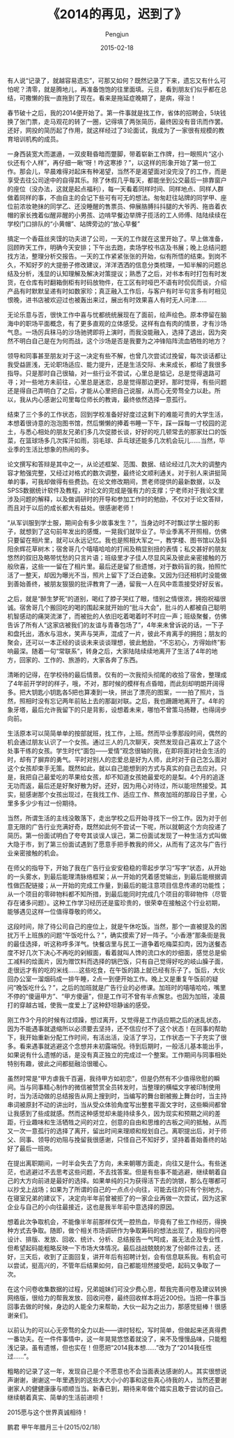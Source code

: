 ﻿---
layout: post
title: '《2014的再见，迟到了》'
date: 2015-02-18
author: Pengjun
tags: 成长印记
---

有人说“记录了，就越容易遗忘”，可那又如何？既然记录了下来，遗忘又有什么可怕呢？清零，就是腾地儿，再准备饱饱的往里面填。元旦，看到朋友们似乎都在总结，可撒懒的我一直拖到了现在。看来是拖延症晚期了，是病，得治！

春节破十之后，我的2014便开始了。第一件事就是找工作，省体的招聘会，5块钱换了张门票，走马观花的转了一圈，记得填了两张简历，最终因没有音讯而作罢。还好，网投的简历起了作用，就这样经过了3论面试，我成为了一家很有规模的教育培训机构的成员。

一身西装宽大而邋遢，一双皮鞋昏暗而蹩脚，带着崭新工作牌，扫一眼照片“这小伙还有个人样”，再仔细一瞅“呀！咋这寒掺？”，以这样的形象开始了第一份工作。那会儿，早晨难得对起床有种渴望，当然不是渴望面对没完没了的工作，而是享受去往公司途中的自得其乐。除了休假几乎每天，都能坐到公交最后一排靠窗户的座位（没办法，这就是起点福利），每一天看着同样时间、同样地点、同样人群做着同样的事，不由自主的会记下些可有可无的想法。匆匆赶往站牌的同学甲、座位前浓妆艳抹的同学乙、还没睡醒的售票员、伸展胳膊抖抖腿的大爷丙、拖沓着衣帽的家长拽着似醒非醒的小男孩、边啃早餐边举牌子揽活的工人师傅、陆陆续续在学校门口排队的“小黄帽”、站牌旁边的“放心早餐”

搞定一个香菇丝夹馍的功夫进了公司，一天的工作就在这里开始了。早上做准备，回顾昨天工作，明确今天安排；下午出去跑，卖场学校书店及书展；晚上总结问题找方法，整理分析交报告。一天的工作紧紧张张的开始，似有所悟的结束。到岗不久，不知好歹的大提册子修改建议，洋洋洒洒的信息分类梳理，一知半解的问题总结及分析，浅显的认知理解及解决对策提议；熟悉了之后，对书本有时打包有时发货，在仓库有时翻箱倒柜有时码放物件，在工区有时哑巴不语有时侃侃而谈，介绍产品有时默默呈递有时如数家珍；真正融入工作后，与客户有时半句言多有时相见恨晚，进书店被欢迎过也被轰出来过，展出有时效果喜人有时无人问津……

无论乐意与否，很快工作中喜与忧都统统展现在了面前，绘声绘色。原本停留在脑海中的职场平面概念，有了更多直观的立体感受。这样有血有肉的情景，才有沙场气息。一场厉兵秣马的沙场驰骋即将上演时，而我没能融入，选择了退出，因为突然不明白自己是在为何而战，这个沙场是否是我要为之冲锋陷阵流血牺牲的地方？

领导和同事甚至朋友对于这一决定有些不解，也曾几次尝试过挽留，每次谈话都让我受益匪浅，无论职场适应、能力提升，还是生活交际、未来成长，都给了我很多指导。只是那时自己很轴，对一些行业不尝试，心里总是惦记，总是觉得退路可寻；对一些地方未前往，心里总是迷恋，总是觉得那边更好。那时觉得，有些问题还是得自己弄明白了之后，才能从心里把自己说服，从而心无旁骛全力以赴。所以，我从内心感谢公司里每位师长的教诲，最终依然选择一意孤行。

结束了三个多的工作状态，回到学校准备好好度过这剩下的难能可贵的大学生活，本想着很诗意的泡泡图书馆，然后懒懒的捧着书睡一下午，踩一踩每一寸校园的泥土，与悉心相处的朋友兄弟们多几次促膝长谈，好好的吃几顿常去的那家灶口的饭菜，在篮球场多几次挥汗如雨，羽毛球、乒乓球还能多几次机会玩儿……当然，毕业季的生活比想象的热闹的多。

论文撰写和答辩是其中之一，从论述框架、范围、数据、结论经过几次大的调整内容才勉强完整，又经过对格式的数次调整，最终论文顺利通关。对于别人来讲挺简单的事，可我却做得有些费劲。在论文修改期间，贾老师提供的最新数据，以及SPSS数据统计软件及教程，对论文的完成是强有力的支撑；宁老师对于我论文里涉及问题的解释，以及做调研时的开导和参加工作时的勉励，不仅对于论文答辩，而且对于以后的成长都大有益处。很感谢老师！

“从军训服到学士服，期间会有多少故事发生？”，当身边时不时飘过学士服的影子，就想到了这句前年发出的感慨，一晃我们就毕业了。毕业季离不开照相，仿佛只要留在相片里，就可以永远记忆。我也是照相大军之一，教学楼、图书馆以及斜阳余辉花草树木；宿舍哥几个嘻嘻哈哈的打闹及稍显别扭的表情；私交甚好的朋友悠然的叙旧及略带忧愁的只言片语；班级里才子佳人尽显风采及彼此亲密接触的万般欣喜，这些一一留在了相片里。最后还是留了些遗憾，对于数码盲的我，拍照忙活了一整天，却因为曝光不当，照片上留下了泛白迹象。又因为归还相机时没能做到善始善终，被朋友狠狠的批评教育了一通，留我一人在风中乖乖接受好好反省。

之后，就是“醉生梦死”的道别，喝红了脖子哭红了眼，惜别之情很浓，拥抱祝福很诚。宿舍哥几个搬回吃的喝的围起来就开始的“批斗大会”，批斗的人都被自己聪明机智感动的痛哭流涕了，而被批的人依旧吃着喝着时不时应一声；班级聚餐，仿佛告诉了所有人“这家店被我们的友谊与青春包场了”，4年来未曾诉说的话，一下子和盘托出，酒水与泪水，笑声与哭声，混成了一片，彼此不肯离手的拥抱；朋友的聚会，还可以一本正经的谈谈未来谈谈理想，彼此勉励，“不忘初心，方得始终”影响最深。随着一句“常联系”，转身之后，大家陆陆续续地离开了生活了4年的地方，回家的、工作的、旅游的，大家各奔了东西。

清晰的记得，在学校待的最后情景。仅有的一次我彻头彻尾的收拾了宿舍，整理成了4年前开学时的样子，哦，不对，那时候的模样有点昏暗，而此刻却明朗开阔得多。把大钥匙小钥匙各5把也算凑到一块，拼出了漂亮的图案，一一拍了照片，当然，照相时没有忘记两年前贴上去的那副对联。之后，我也跚跚地离开了。4年的象牙塔，最后允许我留下的只是背影，设想着未来，哪怕不曾策马扬鞭，也得阔步向前。

生活原本可以简简单单的按部就班，找工作，上班。然而毕业季那段时间，偶然的机会通过朋友认识了一个女孩。通过三人的几次聊天，突然发现自己喜欢上了这个处事干练的女孩。学生时代“面包——爱情”观念很轴的我，在即将面对社会生活的时，却有了摒弃的勇气。平时对别人的恋爱总是好为人师，此时对于自己怎么面对这个女孩却束手无策。既然如此，就以自己能想到的方式与真实的自己去应对。只是，我把自己最爱吃的苹果给女孩，却不知道女孩她最爱吃的是梨。4个月的追逐无功而返，最后还是好聚好散为好。还好，因为用心对待过，所以能坦然接受。其实，挺感谢那个女孩出现过，在我找工作、适应工作、熬夜加班的那段日子里，心里多多少少有过一份期待。

当然，所谓生活的主线没敢落下，走出学校之后开始寻找下一份工作。因为对于创意无限的广告行业充满好奇，既然如此何不尝试一下呢，所以就朝这个方向投递了简历。第一份面试明白了夸夸其谈误人误己，第二份面试发现了一种生活方式叫做大隐于市，到了第三份面试遇到了愿意手把手教我的师父，从而有了这次与广告行业亲密接触的机会。

在师父的指导下，开始了我在广告行业安安稳稳的零起步学习“写字”状态，从开始的一头雾水，到最后能理清脉络框架；从一开始的凭着感觉输出，到最后能根据调性做匹配链接；从一开始的完成工作量，到最后的能注意项目信息传递的功能性；从一个项目的零碎物料都不知所措，到最后能同时完成几个项目的零碎物件（尽管存在诸多问题）。这种工作学习经历还是蛮珍贵的，很荣幸在接触这个行业初期，能够遇见这样一位值得尊敬的师父。

这段时间，除了待公司自己的座位上，就是午休吃饭。当然，那个一直被提及的困扰万千上班族的问题“午饭吃什么？”，确实摸索了好一阵子。“小香港”那条街是我的最佳选择，听这称呼多洋气。快餐店里与民工一道争着吃梅菜扣肉，因为送餐态度不好几次下决心不再吃的剁椒面，看着就叫人馋的流口水的炒细面，感觉总是偷工减料的烩面片，因为赠饮料而选择的锅巴饭，只有自己觉得好吃的岐山臊子面，走很远才有的吃的米线……这些吃食，在午饭的路上就已经有乐子了。饭后，大伙回办公室一溜烟码成一排午睡，2点一到便开始工作。晚上又是重复午饭前的疑问“晚饭吃什么？”，之后的加班就是广告行业的必修课。加班时的嘻嘻哈哈，嘴里不停的“傻逼甲方”、“甲方傻逼”，但是工作可不曾有半点懈怠。也因为加班，凌晨打的穿越古城，使我一度爱上了这种舒坦静谧的感受。

刚工作3个月的时候有过烦躁，想过离开，又觉得是工作适应期之后的迷乱状态，因为不能遇事就退缩所以必须要去坚持，还不信应付不了这个状态！在同事的帮助下，我开始重新分配工作时间，有活出活，没活了学习，工作状态一下子充实了很多。看来遇事就逃避这个念想并未初露端倪。待到后期时，一般活儿基本能出手，如果说有什么遗憾的话，是没有真正独立的完成过一个整案。工作期间与同事相处特别有趣，彼此之间都挺融洽很暖心。

虽然时常是“甲方虐我千百遍，我待甲方如初恋”，但是仍然有不少值得欣慰的瞬间。当与同事精心制作的微信被赞赏全员转发时，当整理的横幅文字被印制使用时，当为活动做的总结报告从网上搜到时，当编写的舞台剧被搬上舞台时，当主持串词被原封不动的讲出时，当从受众体验角度写出整套平面文字时，这些瞬间都曾让我感到了些成就感。然而这种感觉却未能持续多久，因为现实和预期之间的差距，行业趣味和生活牺牲之间的对立，创意的自由和思维的古板之间的抵触，从而又一次一意孤行的选择了离开，留出时间来理顺和规划自己。离职提出后，对于师父、同事、领导的劝阻与挽留我很感谢，只怪自己不知好歹，坚持着善始善终的站好了最后一班岗。

在提出离职期间，一时半会失去了方向，未来朝哪方面走，向往又是什么。有些迷茫，也逃避过不去思考这些问题，不去找答案。但是有些事不能逃避，继续朝着自己的大方向前进是最好的选择。如果单纯的只为获得活下去的饷银，那么在哪都可以抄戈上战场；如果为了所谓的自己的一点点小向往，可能去往的只有个别地方。在寝室兄弟的建议下，决定向半年前曾被拒了的一家企业再做一次尝试，因为这家企业与自己的小向往最接近，这也是我半年前中意选择的原因。

想着此次争取机会，不能像半年前那样仅凭一腔热血，毕竟有了些工作经历，得换种方式去争取。随即，做个相关市场调研作为争取筹码的想法出现了，相应的问卷设计、排版、发放、回收、统计、分析、总结报告一气呵成，虽无法企及专业性，但希望起码能粗略反映一下市场大体情况。最后战战兢兢的发了份邮件过去，还好，三天后，收到了正面回复，讲开年后有招聘计划，会有信息联系我。有机会可以尝试，挺高兴的，不管年后结果如何，自己都能坦然接受吧，起码又争取了一次。

在这个问卷收集数据的过程，兄弟姐妹们可没少费心思，帮我完善问卷及建议转换网络版，很给力的帮我发放、回收问卷，最终回收样本将近200份。当把一件事当回事去做的时候，身边的人能全力来帮助，大伙一起为之出力，那感觉挺棒！很感谢亲们。
 
以前认为的可以心无旁骛的全力以赴——讲时轻松，写时简单，但做起来还真得费一番功夫。在一件件事情中，这一年晃晃悠悠着就没了，来不及慢慢品味，只能粗浅记录。虽有遗憾，但也实在！但愿把“2014我本想……”改为了“2014我任性过……”。

粗略的记录了这一年，发现自己是个不愿意也不会当面表达感谢的人。其实很想说声谢谢，谢谢这一年里遇到的这些大大小小的事和这些真心待我的人，当然还要谢谢家人的健健康康与顺顺当当。新春已到，期待来年做个踏实且敢于尝试的自己。继续朝着真实、简单的生活前进呗！

2015愿与这个世界真诚相待！


鹏君
甲午年腊月三十(2015/02/18)